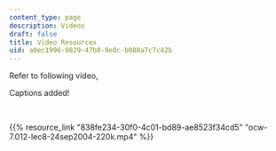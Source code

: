 ```yaml
---
content_type: page
description: Videos
draft: false
title: Video Resources
uid: a0ec1996-9829-47b0-9e8c-b088a7c7c42b
---
```

Refer to following video, 

Captions added!

 

{{% resource_link "838fe234-30f0-4c01-bd89-ae8523f34cd5" "ocw-7.012-lec8-24sep2004-220k.mp4" %}}